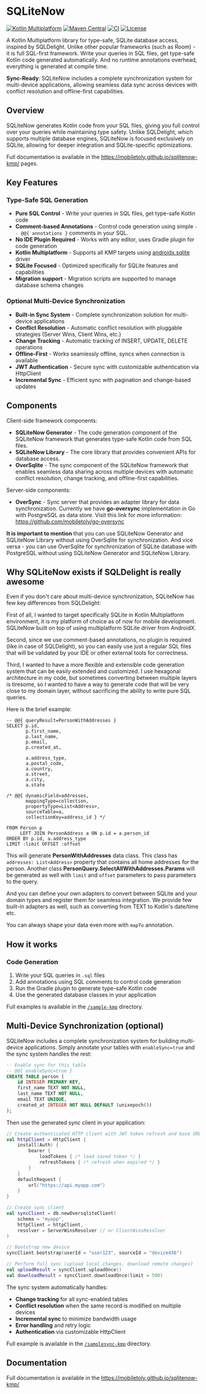 # SQLiteNow

[![Kotlin Multiplatform](https://img.shields.io/badge/Kotlin-Multiplatform-blue?logo=kotlin)](https://kotlinlang.org/docs/multiplatform.html)
[![Maven Central](https://img.shields.io/maven-central/v/dev.goquick.sqlitenow/dev.goquick.sqlitenow.gradle.plugin?logo=apache-maven&label=Maven%20Central)](https://central.sonatype.com/artifact/dev.goquick.sqlitenow/dev.goquick.sqlitenow.gradle.plugin)
[![CI](https://img.shields.io/github/actions/workflow/status/mobiletoly/sqlitenow-kmp/gradle.yml?branch=main&logo=github&label=CI)](https://github.com/mobiletoly/sqlitenow-kmp/actions/workflows/gradle.yml)
[![License](https://img.shields.io/github/license/mobiletoly/sqlitenow-kmp?logo=apache&label=License)](LICENSE)

A Kotlin Multiplatform library for type-safe, SQLite database access, inspired by SQLDelight.
Unlike other popular frameworks (such as Room) - it is full SQL-first framework. Write your
queries in SQL files, get type-safe Kotlin code generated automatically. And no runtime annotations
overhead, everything is generated at compile time.

**Sync-Ready**: SQLiteNow includes a complete synchronization system for multi-device applications,
allowing seamless data sync across devices with conflict resolution and offline-first capabilities.

## Overview

SQLiteNow generates Kotlin code from your SQL files, giving you full control over your queries
while maintaining type safety. Unlike SQLDelight, which supports multiple database engines,
SQLiteNow is focused exclusively on SQLite, allowing for deeper integration and SQLite-specific
optimizations.

Full documentation is available in the https://mobiletoly.github.io/sqlitenow-kmp/ pages.

## Key Features

### Type-Safe SQL Generation

- **Pure SQL Control** - Write your queries in SQL files, get type-safe Kotlin code
- **Comment-based Annotations** - Control code generation using simple `-- @@{ annotations }`
  comments in your SQL.
- **No IDE Plugin Required** - Works with any editor, uses Gradle plugin for code generation
- **Kotlin Multiplatform** - Supports all KMP targets
  using [androidx.sqlite](https://developer.android.com/kotlin/multiplatform/sqlite) driver
- **SQLite Focused** - Optimized specifically for SQLite features and capabilities
- **Migration support** - Migration scripts are supported to manage database schema changes

### Optional Multi-Device Synchronization

- **Built-in Sync System** - Complete synchronization solution for multi-device applications
- **Conflict Resolution** - Automatic conflict resolution with pluggable strategies (Server Wins,
  Client Wins, etc.)
- **Change Tracking** - Automatic tracking of INSERT, UPDATE, DELETE operations
- **Offline-First** - Works seamlessly offline, syncs when connection is available
- **JWT Authentication** - Secure sync with customizable authentication via HttpClient
- **Incremental Sync** - Efficient sync with pagination and change-based updates


## Components

Client-side framework components:
- **SQLiteNow Generator** - The code generation component of the SQLiteNow framework that
  generates type-safe Kotlin code from SQL files.
- **SQLiteNow Library** - The core library that provides convenient APIs for database access.
- **OverSqlite** - The sync component of the SQLiteNow framework that enables seamless data
  sharing across multiple devices with automatic conflict resolution, change tracking, and
  offline-first capabilities.

Server-side components:
- **OverSync** - Sync server that provides an adapter library for data synchronization.
  Currently we have **go-oversync** implementation in Go with PostgreSQL as data store.
  Visit this link for more information: https://github.com/mobiletoly/go-oversync

**It is important to mention** that you can use SQLiteNow Generator and SQLiteNow Library without
using OverSqlite for synchronization. And vice versa - you can use OverSqlite for synchronization
of SQLite database with PostgreSQL without using SQLiteNow Generator and SQLiteNow Library.


## Why SQLiteNow exists if SQLDelight is really awesome

Even if you don't care about multi-device synchronization, SQLiteNow has few key differences
from SQLDelight:

First of all, I wanted to target specifically SQLite in Kotlin Multiplatform environment, it is my
platform of choice as of now for mobile development. SQLiteNow built on top of using multiplatform
SQLite driver from AndroidX.

Second, since we use comment-based annotations, no plugin is required (like in case of SQLDelight),
so you can easily use just a regular SQL files that will be validated by your IDE or other external
tools for correctness.

Third, I wanted to have a more flexible and extensible code generation system that can be easily
extended and customized. I use hexagonal architecture in my code, but sometimes converting between
multiple layers is tiresome, so I wanted to have a way to generate code that will be very close
to my domain layer, without sacrificing the ability to write pure SQL queries.

Here is the brief example:

```sqlite
-- @@{ queryResult=PersonWithAddresses }
SELECT p.id,
       p.first_name,
       p.last_name,
       p.email,
       p.created_at,

       a.address_type,
       a.postal_code,
       a.country,
       a.street,
       a.city,
       a.state

/* @@{ dynamicField=addresses,
       mappingType=collection,
       propertyType=List<Address>,
       sourceTable=a,
       collectionKey=address_id } */

FROM Person p
     LEFT JOIN PersonAddress a ON p.id = a.person_id
ORDER BY p.id, a.address_type
LIMIT :limit OFFSET :offset
```

This will generate **PersonWithAddresses** data class. This class has `addresses: List<Address>`
property that contains all home addresses for the person. Another class
**PersonQuery.SelectAllWithAddresses.Params** will be generated as well with `limit` and `offset`
parameters to pass parameters to the query.

And you can define your own adapters to convert between SQLite and your domain types
and register them for seamless integration. We provide few built-in adapters as well,
such as converting from TEXT to Kotlin's date/time etc.

You can always shape your data even more with `mapTo` annotation.

## How it works

### Code Generation
1. Write your SQL queries in `.sql` files
2. Add annotations using SQL comments to control code generation
3. Run the Gradle plugin to generate type-safe Kotlin code
4. Use the generated database classes in your application

Full examples is available in the [`/sample-kmp`](./sample-kmp) directory.

## Multi-Device Synchronization (optional)

SQLiteNow includes a complete synchronization system for building multi-device applications.
Simply annotate your tables with `enableSync=true` and the sync system handles the rest:

```sql
-- Enable sync for this table
-- @@{ enableSync=true }
CREATE TABLE person (
    id INTEGER PRIMARY KEY,
    first_name TEXT NOT NULL,
    last_name TEXT NOT NULL,
    email TEXT UNIQUE,
    created_at INTEGER NOT NULL DEFAULT (unixepoch())
);
```

Then use the generated sync client in your application:

```kotlin
// Create authenticated HTTP client with JWT token refresh and base URL
val httpClient = HttpClient {
    install(Auth) {
        bearer {
            loadTokens { /* load saved token */ }
            refreshTokens { /* refresh when expired */ }
        }
    }
    defaultRequest {
        url("https://api.myapp.com")
    }
}

// Create sync client
val syncClient = db.newOversqliteClient(
    schema = "myapp",
    httpClient = httpClient,
    resolver = ServerWinsResolver // or ClientWinsResolver
)

// Bootstrap new device
syncClient.bootstrap(userId = "user123", sourceId = "device456")

// Perform full sync (upload local changes, download remote changes)
val uploadResult = syncClient.uploadOnce()
val downloadResult = syncClient.downloadOnce(limit = 500)
```

The sync system automatically handles:
- **Change tracking** for all sync-enabled tables
- **Conflict resolution** when the same record is modified on multiple devices
- **Incremental sync** to minimize bandwidth usage
- **Error handling** and retry logic
- **Authentication** via customizable HttpClient

Full example is available in the [`/samplesync-kmp`](./samplesync-kmp) directory.

## Documentation

Full documentation is available in the https://mobiletoly.github.io/sqlitenow-kmp/
